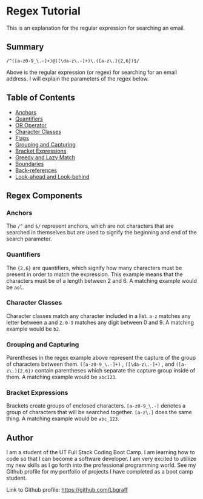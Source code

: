 # Regex Tutorial

This is an explanation for the regular expression for searching an email.

## Summary

 `/^([a-z0-9_\.-]+)@([\da-z\.-]+)\.([a-z\.]{2,6})$/`

 Above is the regular expression (or regex) for searching for an email address. I will explain the parameters of the regex below.

## Table of Contents

- [Anchors](#anchors)
- [Quantifiers](#quantifiers)
- [OR Operator](#or-operator)
- [Character Classes](#character-classes)
- [Flags](#flags)
- [Grouping and Capturing](#grouping-and-capturing)
- [Bracket Expressions](#bracket-expressions)
- [Greedy and Lazy Match](#greedy-and-lazy-match)
- [Boundaries](#boundaries)
- [Back-references](#back-references)
- [Look-ahead and Look-behind](#look-ahead-and-look-behind)

## Regex Components

### Anchors

The `/^` and `$/` represent anchors, which are not characters that are searched in themselves but are used to signify the beginning and end of the search parameter.

### Quantifiers

The `{2,6}` are quantifiers, which signify how many characters must be present in order to match the expression. This example means that the characters must be of a length between 2 and 6. A matching example would be `aol`.

### Character Classes

Character classes match any character included in a list. `a-z` matches any letter between a and z. `0-9` matches any digit between 0 and 9. A matching example would be `b2`.

### Grouping and Capturing

Parentheses in the regex example above represent the capture of the group of characters between them. `([a-z0-9_\.-]+)` , `([\da-z\.-]+)` , and `([a-z\.]{2,6})` contain parentheses which separate the capture group inside of them. A matching example would be `abc123`.

### Bracket Expressions

Brackets create groups of enclosed characters. `[a-z0-9_\.-]` denotes a group of characters that will be searched together. `[a-z\.]` does the same thing. A matching example would be `abc_123`.

## Author

I am a student of the UT Full Stack Coding Boot Camp. I am learning how to code so that I can become a software developer. I am very excited to utiliize my new skills as I go forth into the professional programming world. See my Github profile for my portfolio of projects I have completed as a boot camp student.

Link to Github profile: https://github.com/Lbgraff
